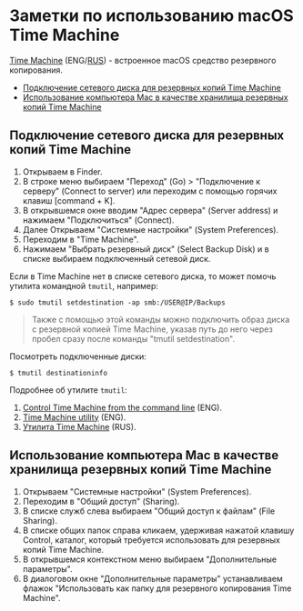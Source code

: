 # Заметки по использованию macOS Time Machine

[Time Machine](https://support.apple.com/en-us/HT201250) (ENG/[RUS](https://support.apple.com/ru-ru/HT201250)) - встроенное macOS средство резервного копирования.

<!--ts-->
  * [Подключение сетевого диска для резервных копий Time Machine](#подключение-сетевого-диска-для-резервных-копий-time-machine)
  * [Использование компьютера Mac в качестве хранилища резервных копий Time Machine](#использование-компьютера-mac-в-качестве-хранилища-резервных-копий-time-machine)
 <!--te-->

<a id="connect-network-drive"></a>
## Подключение сетевого диска для резервных копий Time Machine

1. Открываем в Finder.
2. В строке меню выбираем "Переход" (Go) > "Подключение к серверу" (Connect to server) или переходим с помощью горячих клавиш [command + K].
3. В открывшемся окне вводим "Адрес сервера" (Server address) и нажимаем "Подключиться" (Connect).
4. Далее Открываем "Системные настройки" (System Preferences).
5. Переходим в "Time Machine".
6. Нажимаем "Выбрать резервный диск" (Select Backup Disk) и в списке выбираем подключенный сетевой диск.

Если в Time Machine нет в списке сетевого диска, то может помочь утилита командной `tmutil`, например:

	$ sudo tmutil setdestination -ap smb:/USER@IP/Backups
	
> Также c помощью этой команды можно подключить образ диска с резервной копией Time Machine, указав путь до него через пробел сразу после команды "tmutil setdestination".
	
Посмотреть подключенные диски: 
	
	$ tmutil destinationinfo

Подробнее об утилите `tmutil`:

1. [Control Time Machine from the command line](https://www.macworld.com/article/2033804/control-time-machine-from-the-command-line.html) (ENG).
2. [Time Machine utility](https://ss64.com/osx/tmutil.html) (ENG).
3. [Утилита Time Machine](http://osxh.ru/command/tmutil-terminal-time-machine) (RUS). 

<a id="file-sharing"></a>
## Использование компьютера Mac в качестве хранилища резервных копий Time Machine

1. Открываем "Системные настройки" (System Preferences).
2. Переходим в "Общий доступ" (Sharing).
3. В списке служб слева выбираем "Общий доступ к файлам" (File Sharing).
4. В списке общих папок справа кликаем, удерживая нажатой клавишу Control, каталог, который требуется использовать для резервных копий Time Machine. 
5. В открывшемся контекстном меню выбираем "Дополнительные параметры".
6. В диалоговом окне "Дополнительные параметры" устанавливаем флажок "Использовать как папку для резервного копирования Time Machine".
